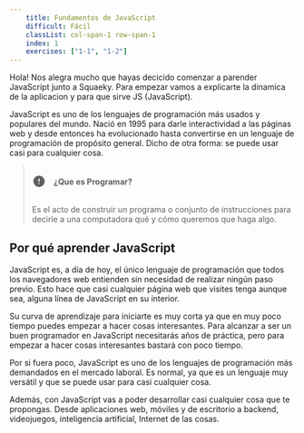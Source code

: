 ```yaml
---
    title: Fundamentos de JavaScript
    difficult: Fácil
    classList: col-span-1 row-span-1
    index: 1
    exercises: ["1-1", "1-2"]
---
```


Hola! Nos alegra mucho que hayas decicido comenzar a parender JavaScript junto a Squaeky. Para empezar vamos a explicarte la dinamica de la aplicacion y para que sirve JS (JavaScript).

JavaScript es uno de los lenguajes de programación más usados y populares del mundo. Nació en 1995 para darle interactividad a las páginas web y desde entonces ha evolucionado hasta convertirse en un lenguaje de programación de propósito general. Dicho de otra forma: se puede usar casi para cualquier cosa.

> <div style="display: flex; align-items: center; gap: 1em;"> <svg  xmlns="http://www.w3.org/2000/svg"  width="24"  height="24"  viewBox="0 0 24 24"  fill="currentColor"  class="icon icon-tabler icons-tabler-filled icon-tabler-alert-circle"><path stroke="none" d="M0 0h24v24H0z" fill="none"/><path d="M12 2c5.523 0 10 4.477 10 10a10 10 0 0 1 -19.995 .324l-.005 -.324l.004 -.28c.148 -5.393 4.566 -9.72 9.996 -9.72zm.01 13l-.127 .007a1 1 0 0 0 0 1.986l.117 .007l.127 -.007a1 1 0 0 0 0 -1.986l-.117 -.007zm-.01 -8a1 1 0 0 0 -.993 .883l-.007 .117v4l.007 .117a1 1 0 0 0 1.986 0l.007 -.117v-4l-.007 -.117a1 1 0 0 0 -.993 -.883z" /></svg>
> <h4>¿Que es Programar?</h4>
> </div>
>
> Es el acto de construir un programa o conjunto de instrucciones para decirle a una computadora qué y cómo queremos que haga algo. 

## Por qué aprender JavaScript

JavaScript es, a día de hoy, el único lenguaje de programación que todos los navegadores web entienden sin necesidad de realizar ningún paso previo. Esto hace que casi cualquier página web que visites tenga aunque sea, alguna línea de JavaScript en su interior.

Su curva de aprendizaje para iniciarte es muy corta ya que en muy poco tiempo puedes empezar a hacer cosas interesantes. Para alcanzar a ser un buen programador en JavaScript necesitarás años de práctica, pero para empezar a hacer cosas interesantes bastará con poco tiempo.

Por si fuera poco, JavaScript es uno de los lenguajes de programación más demandados en el mercado laboral. Es normal, ya que es un lenguaje muy versátil y que se puede usar para casi cualquier cosa.

Además, con JavaScript vas a poder desarrollar casi cualquier cosa que te propongas. Desde aplicaciones web, móviles y de escritorio a backend, videojuegos, inteligencia artificial, Internet de las cosas.